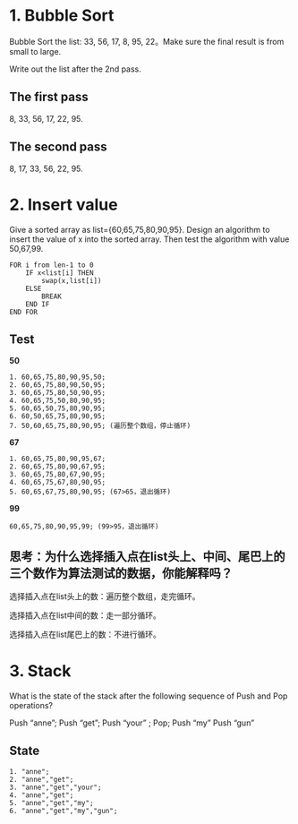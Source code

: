 # 1. Bubble Sort
Bubble Sort the list: 33, 56, 17, 8, 95, 22。Make sure the final result is from small to large.

Write out the list after the 2nd pass.

## The first pass

8, 33, 56, 17, 22, 95.

## The second pass

8, 17, 33, 56, 22, 95.

# 2. Insert value
Give a sorted array as list={60,65,75,80,90,95}. Design an algorithm to insert the value of x into the sorted array. Then test the algorithm with value 50,67,99.

```
FOR i from len-1 to 0
    IF x<list[i] THEN
        swap(x,list[i])
    ELSE 
        BREAK
    END IF
END FOR
```

## Test

**50**
```
1. 60,65,75,80,90,95,50;
2. 60,65,75,80,90,50,95;
3. 60,65,75,80,50,90,95;
4. 60,65,75,50,80,90,95;
5. 60,65,50,75,80,90,95;
6. 60,50,65,75,80,90,95;
7. 50,60,65,75,80,90,95; (遍历整个数组，停止循环)
```

**67**
```
1. 60,65,75,80,90,95,67;
2. 60,65,75,80,90,67,95;
3. 60,65,75,80,67,90,95;
4. 60,65,75,67,80,90,95;
5. 60,65,67,75,80,90,95; (67>65，退出循环)
```

**99**
```
60,65,75,80,90,95,99; (99>95，退出循环)
```

## 思考：为什么选择插入点在list头上、中间、尾巴上的三个数作为算法测试的数据，你能解释吗？

选择插入点在list头上的数：遍历整个数组，走完循环。

选择插入点在list中间的数：走一部分循环。

选择插入点在list尾巴上的数：不进行循环。

# 3. Stack
What is the state of the stack after the following sequence of Push and Pop operations?

Push “anne”; Push “get”; Push “your” ; Pop; Push “my” Push “gun”

## State

```
1. "anne";
2. "anne","get";
3. "anne","get","your";
4. "anne","get";
5. "anne","get","my";
6. "anne","get","my","gun";
```